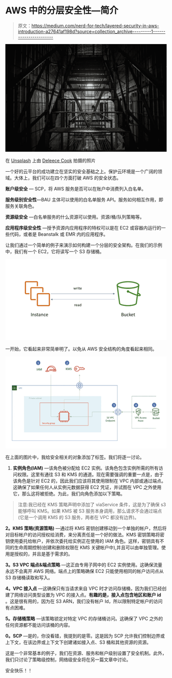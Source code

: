 # AWS 中的分层安全性—简介

> 原文：<https://medium.com/nerd-for-tech/layered-security-in-aws-introduction-a27641af198d?source=collection_archive---------1----------------------->

![](img/f9ca37c4dce32a68c95845c12f66e6aa.png)

在 [Unsplash](https://unsplash.com/s/photos/jail-security?utm_source=unsplash&utm_medium=referral&utm_content=creditCopyText) 上由 [Deleece Cook](https://unsplash.com/@deleece?utm_source=unsplash&utm_medium=referral&utm_content=creditCopyText) 拍摄的照片

一个好的云平台的成功建立在坚实的安全基础之上。保护云环境是一个广阔的领域。大体上，我们可以在四个方面打破 AWS 的安全状态。

**账户级安全** — SCP，将 AWS 服务是否可以在账户中消费列入白名单。

**服务级别安全性**—BAU 主体可以使用的白名单服务 API。服务如何相互作用，即服务关联角色。

**资源级安全** —白名单服务的什么资源可以使用。资源/桶/队列策略等。

**应用程序级安全性** —授予资源内应用程序的特权可以是在 EC2 或容器内运行的一些代码，或者是 Beanstalk 或 EMR 内的应用程序。

让我们通过一个简单的例子来演示如何构建一个分层的安全架构。在我们的示例中，我们有一个 EC2，它将读写一个 S3 存储桶。

![](img/414182c6606aca288728e91749277564.png)

一开始，它看起来非常简单明了。以免从 AWS 安全结构的角度看起来相同。

![](img/3d3f6a78c9289d1db9f6c1dac97e8cb2.png)

在上面的图片中，我给安全相关的对象添加了标签。我们将逐一讨论。

1.  **实例角色(IAM)** —该角色被分配给 EC2 实例。该角色包含实例所需的所有访问权限。这里有通往 S3 和 KMS 的通道。现在需要强调的重要一点是，由于该角色是针对 EC2 的，因此我们应该将其使用限制在 VPC 内部或通过端点。这确保了如果任何人从实例元数据获得 EC2 凭证，并试图在 VPC 之外使用它，那么这将被拒绝。为此，我们向角色添加以下策略。

> 注意:我已经在 KMS 策略声明中添加了 viaService 条件，这是为了确保 s3 能够呼叫 KMS。如果 KMS 被 S3 服务本身调用，那么请求不会通过端点(它是一个调用 KMS 的 S3 服务，两者在 VPC 都没有边界)。

**2。KMS 策略(资源策略)** —通过将 KMS 密钥创建移动到一个单独的帐户，然后将对目标帐户的访问授权给消费，来分离责任是一个好的做法。KMS 密钥策略将密钥使用委托给帐户，并依次委托给实例正在使用的 IAM 角色。这样，密钥具有不同的生命周期控制(创建和删除权限在 KMS 关键帐户中),并且可以由单独管理。使用是授权的，并且是基于需求的。

**3。S3 VPC 端点&端点策略** —这正由专用子网中的 EC2 实例使用。这确保流量永远不会离开 AWS 网络。端点上的策略确保 EC2 只能使用相同的帐户访问点从 S3 存储桶读取和写入。

**4。VPC 接入点** —这确保只有当请求来自 VPC 时才访问存储桶，因为我们已经创建了网络访问类型设置为 VPC 的接入点。**有趣的是，接入点包含地区和账户 id** 。这是很有用的，因为在 S3 ARN，我们没有帐户 Id，所以限制特定帐户的访问有点困难。

**5。存储桶策略** —该策略锁定对特定 VPC 的存储桶访问。这确保了 VPC 之外的任何资源都不能访问该桶的内容。

**0。SCP** —是的，你没看错，我提到的是零。这是因为 SCP 允许我们控制边界或上下文，在该边界或上下文下创建诸如接入点、S3 桶和其他资源的资源。

这是一个非常基本的例子，我们在资源、服务和帐户级别设置了安全机制。此外，我们只讨论了策略级控制，网络级安全将在另一篇文章中讨论。

安全快乐！！
